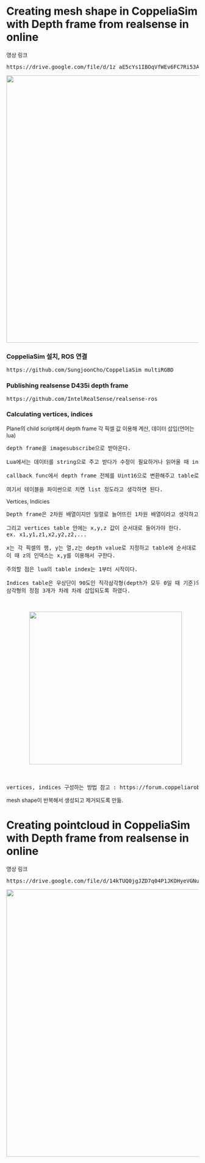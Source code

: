 # Creating mesh shape in CoppeliaSim with Depth frame from realsense in online

영상 링크
<pre>
https://drive.google.com/file/d/1z_aE5cYs1IBOqVfWEv6FC7Ri53AQjjeH/view?usp=sharing
</pre>

<p align="center">
  <img width="700" src="https://user-images.githubusercontent.com/80872528/123393412-09903f80-d5d9-11eb-8b4e-9350b62a2433.png">
</p>


### CoppeliaSim 설치, ROS 연결
<pre>
https://github.com/SungjoonCho/CoppeliaSim_multiRGBD
</pre>

### Publishing realsense D435i depth frame
<pre>
https://github.com/IntelRealSense/realsense-ros
</pre>

### Calculating vertices, indices

Plane의 child script에서 depth frame 각 픽셀 값 이용해 계산, 데이터 삽입(언어는 lua)

<pre>
depth frame을 imagesubscribe으로 받아온다.

Lua에서는 데이터를 string으로 주고 받다가 수정이 필요하거나 읽어올 때 int, float로 바꿔쓰는 것이 효율적이라고 한다.

callback func에서 depth frame 전체를 Uint16으로 변환해주고 table로 바꿔준다. 

여기서 테이블을 파이썬으로 치면 list 정도라고 생각하면 된다.
</pre>

Vertices, Indicies

<pre>
Depth frame은 2차원 배열이지만 일렬로 늘어뜨린 1차원 배열이라고 생각하고 진행해야 한다. 각 요소 값은 depth value이다. 

그리고 vertices table 안에는 x,y,z 값이 순서대로 들어가야 한다.
ex. x1,y1,z1,x2,y2,z2,...

x는 각 픽셀의 행, y는 열,z는 depth value로 지정하고 table에 순서대로 삽입해준다. 
이 때 z의 인덱스는 x,y를 이용해서 구한다. 

주의할 점은 lua의 table index는 1부터 시작이다.

Indices table은 우상단이 90도인 직각삼각형(depth가 모두 0일 때 기준)의 연속인 mesh를 그리기 위해
삼각형의 정점 3개가 차례 차례 삽입되도록 하였다.

<p align="center">
  <img width="400" src="https://user-images.githubusercontent.com/80872528/123391884-6db20400-d5d7-11eb-9b1e-8d8c33ec0018.png">
</p>

vertices, indices 구성하는 방법 참고 : https://forum.coppeliarobotics.com/viewtopic.php?t=7920
</pre>

mesh shape이 반복해서 생성되고 제거되도록 만듦.


# Creating pointcloud in CoppeliaSim with Depth frame from realsense in online


영상 링크
<pre>
https://drive.google.com/file/d/14kTUQ0jgJZD7q04P1JKOHyeVGNuQaY-y/view?usp=sharing
</pre>

<p align="center">
  <img width="700" src="https://user-images.githubusercontent.com/80872528/123582361-9ffe7400-d818-11eb-9d63-443d76d0f7ed.png">
</p>
